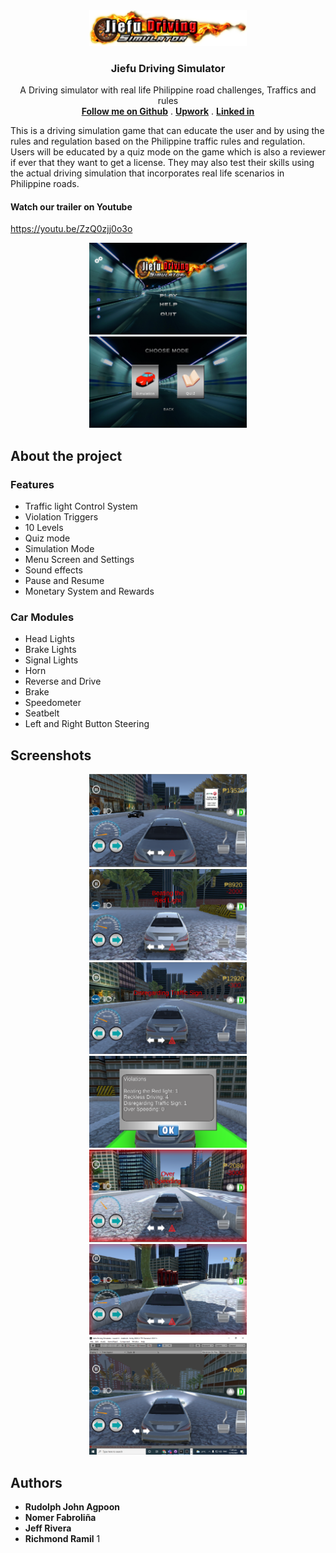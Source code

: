 <div align="center">
  <a href="https://github.com/RJAmoto/Jiefu-Driving-Simulator">
    <img src = "screenshot/logo.png" width = "50%" height = "50%">
  </a>
 
  <h3 align="center">Jiefu Driving Simulator</h3>

  <p align="center">
    A Driving simulator with real life Philippine road challenges, Traffics and rules
    <br />
   <a href="https://github.com/RJAmoto"><strong>Follow me on Github</strong></a>
   .
   <a href="https://https://www.upwork.com/freelancers/~01f821e50fba8d65f2"><strong>Upwork</strong></a>
   .
   <a href="https://www.linkedin.com/in/rudolph-john-agpoon-602370223/"><strong>Linked in</strong></a>
  </p>
</div>

 This is a driving simulation game that can educate the user and by using the rules and regulation based on the Philippine traffic rules and regulation. Users will be educated by a quiz mode on the game which is also a reviewer if ever that they want to get a license. They may also test their skills using the actual driving simulation that incorporates real life scenarios in Philippine roads.

#### Watch our trailer on Youtube
   
https://youtu.be/ZzQ0zjj0o3o

<div align="center">
  <img src = "screenshot/1.png" width = "50%" height = "50%">
  <img src = "screenshot/2.png" width = "50%" height = "50%">
</div>
 
## About the project
 
 ### Features 
 * Traffic light Control System
 * Violation Triggers
 * 10 Levels
 * Quiz mode
 * Simulation Mode
 * Menu Screen and Settings
 * Sound effects
 * Pause and Resume
 * Monetary System and Rewards
 
 ### Car Modules
 * Head Lights
 * Brake Lights
 * Signal Lights
 * Horn
 * Reverse and Drive
 * Brake
 * Speedometer
 * Seatbelt
 * Left and Right Button Steering
 
 
## Screenshots
<div align="center">
 <img src = "screenshot/3.png" width = "50%" height = "50%">
 <img src = "screenshot/4.png" width = "50%" height = "50%">
 <img src = "screenshot/5.png" width = "50%" height = "50%">
 <img src = "screenshot/6.png" width = "50%" height = "50%">
 <img src = "screenshot/7.png" width = "50%" height = "50%">
 <img src = "screenshot/8.png" width = "50%" height = "50%">
 <img src = "screenshot/9.png" width = "50%" height = "50%">
</div>
 
## Authors

* **Rudolph John Agpoon**
* **Nomer Fabroliña**
* **Jeff Rivera**
* **Richmond Ramil** 1
